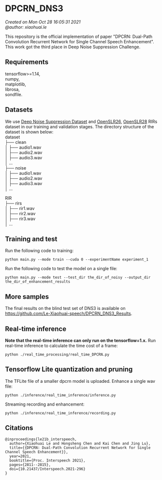 # DPCRN_DNS3
*Created on Mon Oct 28 16:05:31 2021* </br>
*@author: xiaohuai.le*

This repository is the official implementation of paper "DPCRN: Dual-Path Convolution Recurrent Network for Single Channel Speech Enhancement". This work got the third place in Deep Noise Suppression Challenge.
## Requirements
tensorflow>=1.14, </br>
numpy,            </br>
matplotlib,       </br>
librosa,          </br>
sondfile.         </br>

## Datasets
 We use [Deep Noise Suppression Dataset](https://github.com/microsoft/DNS-Challenge) and [OpenSLR26](http://www.openslr.org/26/), [OpenSLR28](http://www.openslr.org/28/) RIRs dataset in our training and validation stages. The directory structure of the dataset is shown below: </br>
dataset </br>
├── clean    </br>
│    ├── audio1.wav</br>
│    ├── audio2.wav</br>
│    ├── audio3.wav</br>
│    ...</br>
├── noise</br>
│    ├── audio1.wav</br>
│    ├── audio2.wav</br>
│    ├── audio3.wav</br>
│    ...</br>

RIR</br>
├── rirs</br>
│    ├── rir1.wav</br>
│    ├── rir2.wav</br>
│    ├── rir3.wav</br>
│    ...</br>

## Training and test
Run the following code to training:
```shell
python main.py --mode train --cuda 0 --experimentName experiment_1
```
Run the following code to test the model on a single file:
```shell
python main.py --mode test --test_dir the_dir_of_noisy --output_dir the_dir_of_enhancement_results
```
## More samples 

The final results on the blind test set of DNS3 is available on https://github.com/Le-Xiaohuai-speech/DPCRN_DNS3_Results. </br>

## Real-time inference
**Note that the real-time inference can only run on the tensorflow=1.x.**
Run real-time inference to calculate the time cost of a frame:</br>  
```shell
python ./real_time_processing/real_time_DPCRN.py
```
## Tensorflow Lite quantization and pruning
The TFLite file of a smaller dpcrn model is uploaded.
Enhance a single wav file:
```shell
python ./inference/real_time_inference/inference.py
```
Streaming recording and enhancement: 
```shell
python ./inference/real_time_inference/recording.py
```
## Citations
```shell
@inproceedings{le21b_interspeech,
  author={Xiaohuai Le and Hongsheng Chen and Kai Chen and Jing Lu},
  title={{DPCRN: Dual-Path Convolution Recurrent Network for Single Channel Speech Enhancement}},
  year=2021,
  booktitle={Proc. Interspeech 2021},
  pages={2811--2815},
  doi={10.21437/Interspeech.2021-296}
}
```
